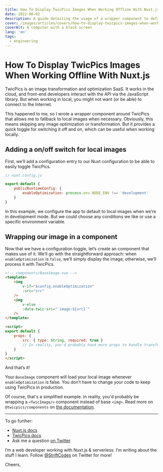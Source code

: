 ```yaml
---
title: How To Display TwicPics Images When Working Offline With Nuxt.js 
date: 2022-06-02
description: A guide detailing the usage of a wrapper component to default to local images when working offline.
cover: /images/articles/covers/how-to-display-twicpics-images-when-working-offline-with-nuxt.jpg
coverAlt: A computer with a black screen
lang: 'en'
tags:
  - engineering
---
```


# How To Display TwicPics Images When Working Offline With Nuxt.js

TwicPics is an image transformation and optimization SaaS. It works in the cloud, and front-end developers interact with the API via the JavaScript library. But when working in local, you might not want (or be able) to connect to the Internet. 

This happened to me, so I wrote a wrapper component around TwicPics that allows me to fallback to local images when necessary. Obviously, this means skipping any image optimization or  transformation. But it provides a quick toggle for switching it off and on, which can be useful when working locally.

## Adding a on/off switch for local images

First, we’ll add a configuration entry to our Nuxt configuration to be able to easily toggle TwicPics.

```js
// nuxt.config.js

export default {
	publicRuntimeConfig: {
		enableOptimization: process.env.NODE_ENV !== 'development'
	}
}
```

In this example, we configure the app to default to local images when we’re in development mode. But we could choose any conditions we like or use a specific environment variable.

## Wrapping our image in a component

Now that we have a configuration toggle, let’s create an component that makes use of it. We’ll go with the straightforward approach: when `enableOptimization` is `false`, we’ll simply display the image; otherwise, we’ll process it with TwicPics.

```html
<!-- components/BaseImage.vue -->
<template>
	<img 
		v-if="$config.enableOptimization"
		:src="src"
	/>
	<img
		v-else
		:data-twic-src="`image:${src}`"
	/>
</template>

<script>
export default {
	props: {
		src: { type: String, required: true }
		// In reality, you'd probably have more props to handle transformations, etc.
	}
}
</script>
```

And that’s it! 

Your `BaseImage` component will load your local image whenever  `enableOptimization` is false. You don’t have to change your code to keep using TwicPics in production.

Of course, that's a simplified example. In reality, you'd probably be wrapping a `<TwicImage/>` component instead of base `<img>`. Read more on `@twicpics/components` on [the documentation](https://www.npmjs.com/package/@twicpics/components).

---

To go further:
- [Nuxt.js docs](https://nuxtjs.org/)
- [TwicPics docs](https://www.twicpics.com/docs/getting-started/overview)
- Ask me a question [on Twitter](https://twitter.com/StriftCodes)

I’m a web developer working with Nuxt.js & serverless. I’m writing about the stuff I learn. Follow [@StriftCodes](https://twitter.com/StriftCodes) on Twitter for more!

Cheers,

